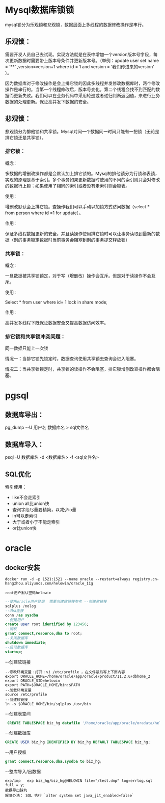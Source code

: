 



# **Mysql数据库锁锁**

mysql锁分为乐观锁和悲观锁，数据层面上多线程的数据修改操作是串行。

## **乐观锁：**

需要开发人员自己去试现。实现方法就是在表中增加一个version版本号字段，每次更新数据时需要带上版本号条件并更新版本号。（举例：update user set name = ‘**’ ,version=version+1 where id = 1 and version = ‘我们传进来的version’ ）。

因为数据库对于修改操作是会上排它锁的因此多线程并发修改数据库时，两个修改操作是串行的。当第一个线程修改后，版本号变化。第二个线程会找不到匹配的数据而更新失败。我们可以在业务代码中采用轮巡或者递归判断返回值，来进行业务数据的处理更新。保证高并发下数据的安全。

 

## **悲观锁：**

悲观锁分为排他锁和共享锁。Mysql对同一个数据同一时间只能有一把锁（无论是排它锁还是共享锁）。

### **排它锁：**

概念：

多数据的增删改操作都是会默认加上排它锁的。Mysql的排他锁分为行锁和表锁，实现的原理是基于索引。多个事务如果更新数据时使用的不同的索引则只会对修改的数据行上锁；如果使用了相同的索引或者没有走索引则会锁表。

使用：

增删改默认会上排它锁。查操作我们可以手动以加锁方式访问数据（select * from person where id =1 for update）。

作用：

保证多线程数据更新的安全，并且读操作使用排它锁时可以让事务读取到最新的数据（别的事务锁定数据时当前事务会阻塞到别的事务提交释放锁）

### **共享锁：**

概念：

一旦数据被共享锁锁定，对于写（增删改）操作会互斥。但是对于读操作不会互斥。

使用：

Select * from user where id= 1 lock in share mode;

作用：

高并发多线程下既保证数据安全又提高数据访问效率。

### **排它锁和共享锁冲突问题：**

同一数据只能上一次锁

情况一：当排它锁先锁定时，数据查询使用共享锁去查询会进入阻塞。

情况二：当共享锁锁定时，共享锁的读操作不会阻塞，排它锁增删改查操作都会阻塞。

 

#  pgsql

## 数据库导出：

pg_dump --U 用户名  数据库名 > sql文件名  

## 数据库导入：

psql -U 数据库名 -d <数据库名>  -f <sql文件名> 

## SQL优化

索引使用：

- like不会走索引
- union all比union快
- 查询字段尽量要精简，以减少io量
- in可以走索引
- 大于或者小于不能走索引
- or比union快



# oracle

## docker安装

```shell
docker run -d -p 1521:1521 --name oracle --restart=always registry.cn-hangzhou.aliyuncs.com/helowin/oracle_11g

root用户默认密码helowin
```

```sql
--使用oracle用户登录  需要创建软链接参考 --创建软链接
sqlplus /nolog
--dba连接
conn /as sysdba
--创建用户
create user root identified by 123456;
--授权
grant connect,resource,dba to root;
--关闭数据库
shutdown immediate;
--启动数据库
startup; 
```

--创建软链接

```shell
--修改环境变量：打开：vi /etc/profile ，在文件最后写上下面内容
export ORACLE_HOME=/home/oracle/app/oracle/product/11.2.0/dbhome_2
export ORACLE_SID=helowin
export PATH=$ORACLE_HOME/bin:$PATH
--加载环境变量
source /etc/profile
--创建软链接
ln -s $ORACLE_HOME/bin/sqlplus /usr/bin
```


--创建表空间

```sql
 CREATE TABLESPACE biz_hg datafile '/home/oracle/app/oracle/oradata/helowin/biz_hg.dbf ' size 1000M autoextend on next 50m maxsize unlimited;
```



--创建数据库

```sql
CREATE USER biz_hg IDENTIFIED BY biz_hg DEFAULT TABLESPACE biz_hg;
```



--用户授权

```sql
grant connect,resource,dba,sysdba to biz_hg;
```



--整库导入/出数据

```shell
exp/imp   exp biz_hg/biz_hg@HELOWIN file="/test.dmp" log=errlog.sql full = y;
数据导出踩坑
解决办法： SQL 执行 `alter system set java_jit_enabled=false`
```





